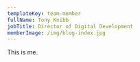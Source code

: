 ```yaml
---
templateKey: team-member
fullName: Tony Knibb
jobTitle: Director of Digital Development
memberImage: /img/blog-index.jpg
---
```

This is me.